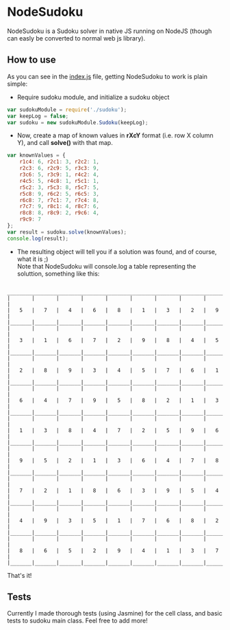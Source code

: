NodeSudoku
==========

NodeSudoku is a Sudoku solver in native JS running on NodeJS (though can easly be converted to normal web js library).

## How to use

As you can see in the [index.js](src/index.js) file, getting NodeSudoku to work is plain simple:

* Require sudoku module, and initialize a sudoku object

```javascript
var sudokuModule = require('./sudoku');
var keepLog = false;
var sudoku = new sudokuModule.Sudoku(keepLog);
```
* Now, create a map of known values in **rXcY** format (i.e. row X column Y),
and call **solve()** with that map.
```javascript
var knownValues = {
    r1c4: 6, r2c1: 3, r2c2: 1,
    r2c3: 6, r2c9: 5, r3c3: 9,
    r3c6: 5, r3c9: 1, r4c2: 4,
    r4c5: 5, r4c8: 1, r5c1: 1,
    r5c2: 3, r5c3: 8, r5c7: 5,
    r5c8: 9, r6c2: 5, r6c5: 3,
    r6c8: 7, r7c1: 7, r7c4: 8,
    r7c7: 9, r8c1: 4, r8c7: 6,
    r8c8: 8, r8c9: 2, r9c6: 4,
    r9c9: 7
};
var result = sudoku.solve(knownValues);
console.log(result);
```

* The resulting object will tell you if a solution was found, and of course, what it is ;)  
Note that NodeSudoku will console.log a table representing the soluttion, something like this:

```
 _______________________________________________________________________
|       |       |       |       |       |       |       |       |       |
|   5   |   7   |   4   |   6   |   8   |   1   |   3   |   2   |   9   |
|_______|_______|_______|_______|_______|_______|_______|_______|_______|
|       |       |       |       |       |       |       |       |       |
|   3   |   1   |   6   |   7   |   2   |   9   |   8   |   4   |   5   |
|_______|_______|_______|_______|_______|_______|_______|_______|_______|
|       |       |       |       |       |       |       |       |       |
|   2   |   8   |   9   |   3   |   4   |   5   |   7   |   6   |   1   |
|_______|_______|_______|_______|_______|_______|_______|_______|_______|
|       |       |       |       |       |       |       |       |       |
|   6   |   4   |   7   |   9   |   5   |   8   |   2   |   1   |   3   |
|_______|_______|_______|_______|_______|_______|_______|_______|_______|
|       |       |       |       |       |       |       |       |       |
|   1   |   3   |   8   |   4   |   7   |   2   |   5   |   9   |   6   |
|_______|_______|_______|_______|_______|_______|_______|_______|_______|
|       |       |       |       |       |       |       |       |       |
|   9   |   5   |   2   |   1   |   3   |   6   |   4   |   7   |   8   |
|_______|_______|_______|_______|_______|_______|_______|_______|_______|
|       |       |       |       |       |       |       |       |       |
|   7   |   2   |   1   |   8   |   6   |   3   |   9   |   5   |   4   |
|_______|_______|_______|_______|_______|_______|_______|_______|_______|
|       |       |       |       |       |       |       |       |       |
|   4   |   9   |   3   |   5   |   1   |   7   |   6   |   8   |   2   |
|_______|_______|_______|_______|_______|_______|_______|_______|_______|
|       |       |       |       |       |       |       |       |       |
|   8   |   6   |   5   |   2   |   9   |   4   |   1   |   3   |   7   |
|_______|_______|_______|_______|_______|_______|_______|_______|_______|

```
That's it!

## Tests

Currently I made thorough tests (using Jasmine) for the cell class, and basic tests to sudoku main class.
Feel free to add more!
